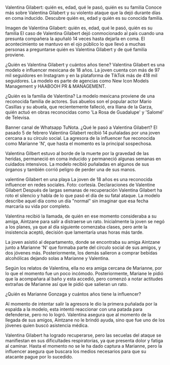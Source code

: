 Valentina Gilabert: quién es, edad, qué le pasó, quién es su familia
Conoce más sobre Valentina Gilabert y su violento ataque que la dejó durante días en coma inducido. Descubre quién es, edad y quién es su conocida familia.

Imagen de Valentina Gilabert: quién es, edad, qué le pasó, quién es su familia
El caso de Valentina Gilabert dejó conmocionado al país cuando una presunta compañera la apuñaló 14 veces hasta dejarla en coma. El acontecimiento se mantuvo en el ojo público lo que llevó a muchas personas a preguntarse quién es Valentina Gilabert y de qué familia proviene.

¿Quién es Valentina Gilabert y cuántos años tiene?
Valentina Gilabert es una modelo e influencer mexicana de 18 años. La joven cuenta con más de 97 mil seguidores en Instagram y en la plataforma de TikTok más de 418 mil seguidores. La modelo es parte de agencias como New Icon Models Management y HAABOOH PR & MANAGEMENT.


¿Quién es la familia de Valentina?
La modelo mexicana proviene de una reconocida familia de actores. Sus abuelos son el popular actor Mario Casillas y su abuela, que recientemente falleció, era Iliana de la Garza, quién actuó en obras reconocidas como 'La Rosa de Guadalupe' y 'Salomé' de Televisa.


Banner canal de Whatsapp TuNota.
¿Qué le pasó a Valentina Gilabert?
El pasado 5 de febrero Valentina Gilabert recibió 14 puñaladas por una joven cercana a su círculo social. La agresora de la influencer fue reconocida como Marianne 'N', que hasta el momento es la principal sospechosa.

Valentina Gilbert estuvo al borde de la muerte por la gravedad de las heridas, permaneció en coma inducido y permaneció algunas semanas en cuidados intensivos. La modelo recibió puñaladas en algunos de sus órganos y también corrió peligro de perder una de sus manos.

valentine Gilabert en una playa
La joven de 18 años es una reconocida influencer en redes sociales. Foto: cortesía.
Declaraciones de Valentine Gilabert
Después de largas semanas de recuperación Valentina Gilabert ha roto el silencio y habla de lo que pasó el día de su fatal ataque. La modelo describe aquel día como un día "normal" sin imaginar que esa fecha marcaría su vida por completo.

Valentina recibió la llamada, de quién en ese momento consideraba a su amiga, Aintzane para salir a distraerse un rato. Inicialmente la joven se negó a los planes, ya que al día siguiente comenzaba clases, pero ante la insistencia aceptó, decisión que lamentaría unas horas más tarde.

La joven asistió al departamento, donde se encontraba su amiga Aintzane junto a Marianne 'N' que formaba parte del círculo social de sus amigos, y dos jóvenes más. Posteriormente, los demás salieron a comprar bebidas alcohólicas dejando solas a Marianne y Valentina.

Según los relatos de Valentina, ella no era amiga cercana de Marianne, por lo que el momento fue un poco incómodo. Posteriormente, Mariane le pidió que la acompañara al baño y esta accedió, pero comenzó a notar actitudes extrañas de Marianne así que le pidió que salieran un rato.

¿Quién es Marianne Gonzaga y cuántos años tiene la influencer?

Al momento de intentar salir la agresora le dio la primera puñalada por la espalda a la modelo, esta intentó reaccionar con una patada para defenderse, pero no lo logró. Valentina asegura que al momento de la llegada de sus amigos, Aintzane no le brindó ayuda, sino que fue uno de los jóvenes quien buscó asistencia médica.

Valentina Gilabert ha logrado recuperarse, pero las secuelas del ataque se manifiestan en sus dificultades respiratorias, ya que presenta dolor y fatiga al caminar. Hasta el momento no se le ha dado captura a Marianne, pero la influencer asegura que buscara los medios necesarios para que su atacante pague por lo sucedido.

